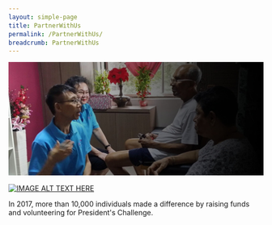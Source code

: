 ```yaml
---
layout: simple-page
title: PartnerWithUs
permalink: /PartnerWithUs/
breadcrumb: PartnerWithUs
---
```


![alt text](/images/Filos-Community.jpg "Logo Title Text 1")

[![IMAGE ALT TEXT HERE](http://img.youtube.com/vi/cGVy4rLfwbg/0.jpg)](http://www.youtube.com/watch?v=cGVy4rLfwbg)

In 2017, more than 10,000 individuals made a difference by raising funds and volunteering for President's Challenge.

